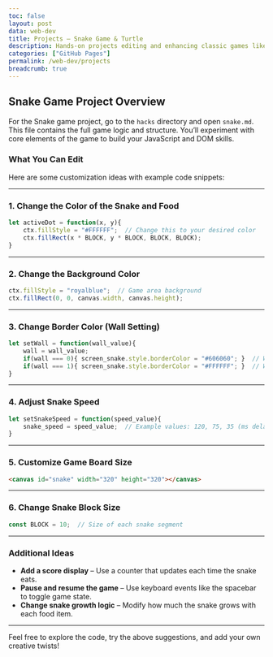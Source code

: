 ```yaml
---
toc: false
layout: post
data: web-dev
title: Projects – Snake Game & Turtle
description: Hands-on projects editing and enhancing classic games like Snake and Turtle to practice JavaScript, DOM manipulation, and game logic.
categories: ["GitHub Pages"]
permalink: /web-dev/projects
breadcrumb: true
---
```


##  Snake Game Project Overview

For the Snake game project, go to the `hacks` directory and open `snake.md`. This file contains the full game logic and structure. You’ll experiment with core elements of the game to build your JavaScript and DOM skills.

###  What You Can Edit

Here are some customization ideas with example code snippets:

---

###  1. Change the Color of the Snake and Food
```js
let activeDot = function(x, y){
    ctx.fillStyle = "#FFFFFF";  // Change this to your desired color
    ctx.fillRect(x * BLOCK, y * BLOCK, BLOCK, BLOCK);
}
```

---

### 2. Change the Background Color
```js
ctx.fillStyle = "royalblue";  // Game area background
ctx.fillRect(0, 0, canvas.width, canvas.height);
```

---

### 3. Change Border Color (Wall Setting)
```js
let setWall = function(wall_value){
    wall = wall_value;
    if(wall === 0){ screen_snake.style.borderColor = "#606060"; }  // Wall off
    if(wall === 1){ screen_snake.style.borderColor = "#FFFFFF"; }  // Wall on
}
```

---

### 4. Adjust Snake Speed
```js
let setSnakeSpeed = function(speed_value){
    snake_speed = speed_value;  // Example values: 120, 75, 35 (ms delay)
}
```

---

###  5. Customize Game Board Size
```html
<canvas id="snake" width="320" height="320"></canvas>
```

---

### 6. Change Snake Block Size
```js
const BLOCK = 10;  // Size of each snake segment
```

---

### Additional Ideas
- **Add a score display** – Use a counter that updates each time the snake eats.
- **Pause and resume the game** – Use keyboard events like the spacebar to toggle game state.
- **Change snake growth logic** – Modify how much the snake grows with each food item.

---

Feel free to explore the code, try the above suggestions, and add your own creative twists!

